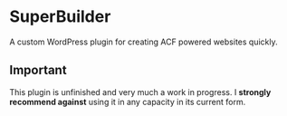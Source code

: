 # SuperBuilder
A custom WordPress plugin for creating ACF powered websites quickly.

## Important

This plugin is unfinished and very much a work in progress. I **strongly recommend against** using it in any capacity in its current form.
